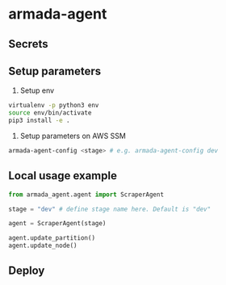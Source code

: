 # armada-agent

## Secrets

## Setup parameters

1. Setup env
  ```bash
  virtualenv -p python3 env
  source env/bin/activate
  pip3 install -e .
  ```

1. Setup parameters on AWS SSM
  ```bash
  armada-agent-config <stage> # e.g. armada-agent-config dev
  ```

## Local usage example

```python
from armada_agent.agent import ScraperAgent

stage = "dev" # define stage name here. Default is "dev"

agent = ScraperAgent(stage)

agent.update_partition()
agent.update_node()
```

## Deploy
